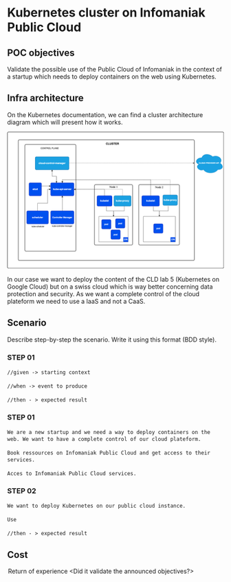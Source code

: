 # Kubernetes cluster on Infomaniak Public Cloud

## POC objectives

Validate the possible use of the Public Cloud of Infomaniak in the context of a startup which needs to deploy containers on the web using Kubernetes.

## Infra architecture

On the Kubernetes documentation, we can find a cluster architecture diagram which will present how it works.

![](img/image.png)

In our case we want to deploy the content of the CLD lab 5 (Kubernetes on Google Cloud) but on a swiss cloud which is way better concerning data protection and security. As we want a complete control of the cloud plateform we need to use a IaaS and not a CaaS.

## Scenario

Describe step-by-step the scenario. Write it using this format (BDD style).

### STEP 01
```
//given -> starting context

//when -> event to produce

//then - > expected result
```

### STEP 01
```
We are a new startup and we need a way to deploy containers on the web. We want to have a complete control of our cloud plateform.

Book ressources on Infomaniak Public Cloud and get access to their services.

Acces to Infomaniak Public Cloud services.
```

### STEP 02
```
We want to deploy Kubernetes on our public cloud instance.

Use 

//then - > expected result
```

## Cost

<analysis of load-related costs.>

<option to reduce or adapt costs (practices, subscription)>

## Return of experience

<take a position on the poc that has been produced.>

<Did it validate the announced objectives?>